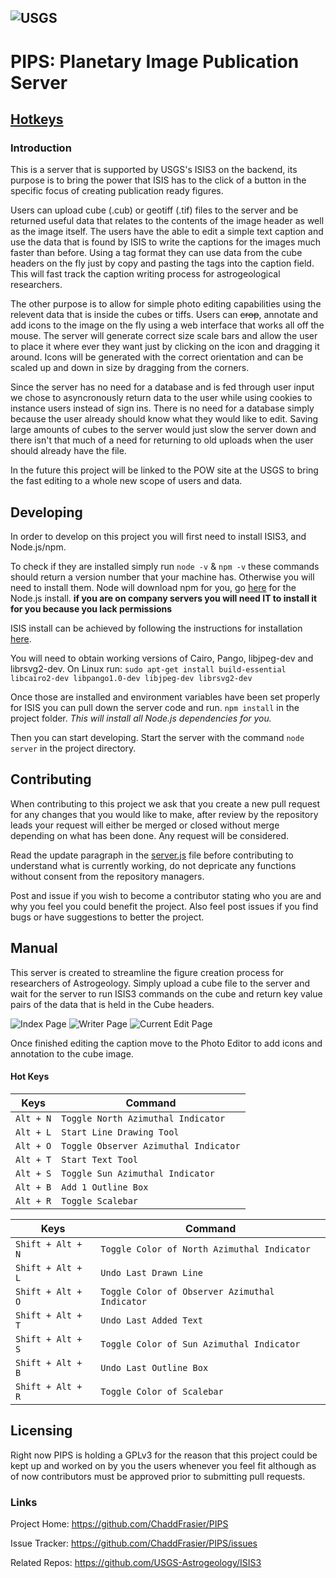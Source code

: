 ![USGS](https://upload.wikimedia.org/wikipedia/commons/0/08/USGS_logo.png)
-------------------------------------------------------------------------------------------------------------
# PIPS: Planetary Image Publication Server
[Hotkeys](#Hot-Keys)
-------------------------------------------------------------------------------------------------------------
### Introduction

This is a server that is supported by USGS's ISIS3 on the backend, its purpose is to bring the 
power that ISIS has to the click of a button in the specific focus
of creating publication ready figures.

Users can upload cube (.cub) or geotiff (.tif) files to the server and be returned 
useful data that relates to the contents of the image header as well as the image itself.
The users have the able to edit a simple text caption and use the data that is found by ISIS
to write the captions for the images much faster than before. Using a tag format they can use data 
from the cube headers on the fly just by copy and pasting the tags into the caption field.
This will fast track the caption writing process for astrogeological researchers.

The other purpose is to allow for simple photo editing capabilities using the relevent data 
that is inside the cubes or tiffs. Users can ~~crop~~, annotate and add icons to the image on the fly using
a web interface that works all off the mouse.
The server will generate correct size scale bars and allow the user to place it where ever they 
want just by clicking on the icon and dragging it around. Icons will be generated with the correct
orientation and can be scaled up and down in size by dragging from the corners. 

Since the server has no need for a database and is fed through user input we chose to asyncronously
return data to the user while using cookies to instance users instead of sign ins. There is no need for a 
database simply because the user already should know what they would like to edit. Saving large amounts of
cubes to the server would just slow the server down and there isn't that much of a need for returning to old
uploads when the user should already have the file.

In the future this project will be linked to the POW site at the USGS to bring the fast editing
to a whole new scope of users and data.

## Developing

In order to develop on this project you will first need to install ISIS3, and Node.js/npm.

To check if they are installed simply run `node -v` & `npm -v` 
these commands should return a version number that your machine has. Otherwise you will need to install them.
Node will download npm for you, go [here](https://nodejs.org/en/) for the Node.js install.
__if you are on company servers you will need IT to install it for you because you lack permissions__

ISIS install can be achieved by following the instructions 
for installation [here](https://github.com/USGS-Astrogeology/ISIS3).

You will need to obtain working versions of Cairo, Pango, libjpeg-dev and librsvg2-dev.
On Linux run: 
`sudo apt-get install build-essential libcairo2-dev libpango1.0-dev libjpeg-dev librsvg2-dev`

Once those are installed and environment variables have been set properly for 
ISIS you can pull down the server code and run.
`npm install` in the project folder. 
*This will install all Node.js dependencies for you.*

Then you can start developing.
Start the server with the command `node server` in the project directory.

## Contributing

When contributing to this project we ask that you create a new pull request for 
any changes that you would like to make, after review by the repository leads your
request will either be merged or closed without merge depending on what has been done. 
Any request will be considered.

Read the update paragraph in the [server.js](https://github.com/ChaddFrasier/PIPS/blob/master/server.js)
file before contributing to understand what is currently working, do not depricate any functions without
consent from the repository managers.

Post and issue if you wish to become a contributor stating who you are 
and why you feel you could benefit the project. 
Also feel post issues if you find bugs or have suggestions to better the project.

## Manual

This server is created to streamline the figure creation process for researchers of Astrogeology. 
Simply upload a cube file to the server and wait for the server to run ISIS3 commands on the cube and return
key value pairs of the data that is held in the Cube headers. 

![Index Page](https://i.imgur.com/heJsyM4.png)
![Writer Page](https://i.imgur.com/GTBFFIC.png)
![Current Edit Page](https://i.imgur.com/m2vYsAs.png)

Once finished editing the caption move to the Photo Editor to add icons and annotation to the cube image.

#### Hot Keys

Keys      | Command
----------|----------------------------------------  
`Alt + N` | `Toggle North Azimuthal Indicator`
`Alt + L` | `Start Line Drawing Tool`
`Alt + O` | `Toggle Observer Azimuthal Indicator`
`Alt + T` | `Start Text Tool`
`Alt + S` | `Toggle Sun Azimuthal Indicator`
`Alt + B` | `Add 1 Outline Box`
`Alt + R` | `Toggle Scalebar`

Keys      | Command
----------|----------------------------------------  
`Shift + Alt + N` | `Toggle Color of North Azimuthal Indicator`
`Shift + Alt + L` | `Undo Last Drawn Line`
`Shift + Alt + O` | `Toggle Color of Observer Azimuthal Indicator`
`Shift + Alt + T` | `Undo Last Added Text`
`Shift + Alt + S` | `Toggle Color of Sun Azimuthal Indicator`
`Shift + Alt + B` | `Undo Last Outline Box`
`Shift + Alt + R` | `Toggle Color of Scalebar`

## Licensing

Right now PIPS is holding a GPLv3 for the reason that this project could be kept up 
and worked on by you the users whenever you feel fit although as of now contributors
must be approved prior to submitting pull requests.

### Links

Project Home: https://github.com/ChaddFrasier/PIPS

Issue Tracker: https://github.com/ChaddFrasier/PIPS/issues

Related Repos: https://github.com/USGS-Astrogeology/ISIS3
